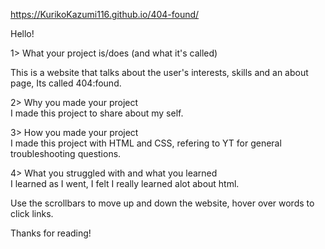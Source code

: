 https://KurikoKazumi116.github.io/404-found/

Hello!

1>  What your project is/does (and what it's called)

  This is a website that talks about the user's interests, skills and an about page, Its called 404:found.

2>  Why you made your project
<br>
  I made this project to share about my self.

3>  How you made your project
<br>
  I made this project with HTML and CSS, refering to YT for general troubleshooting questions.
  
4>  What you struggled with and what you learned   
  I learned as I went, I felt I really learned alot about html.
  
Use the scrollbars to move up and down the website, hover over words to click links.

Thanks for reading!
